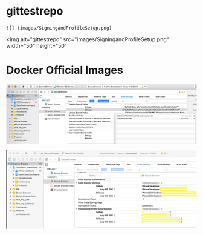 # gittestrepo


	![] (images/SigningandProfileSetup.png)

<img alt="gittestrepo" src="images/SigningandProfileSetup.png" width="50" height="50"

# Docker Official Images

![SigningandProfileSetup](https://github.com/bajayb4u/gittestrepo/blob/master/images/HeadersCustomSetup.png)

![](images/SigningandProfileSetup.png)
